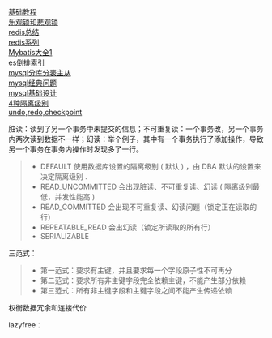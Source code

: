 [基础教程](http://www.w3school.com.cn/sql/index.asp)  
[乐观锁和悲观锁](https://blog.csdn.net/truelove12358/article/details/54963791)  
[redis总结](https://cloudpai.gitee.io/2018/04/18/2018-04-18-3/)    
[redis系列](https://blog.csdn.net/xlgen157387/article/category/5928487)  
[Mybatis大全1](https://hacpai.com/article/1517109910928)     
[es倒排索引](https://zhuanlan.zhihu.com/p/33671444)  
[mysql分库分表主从](http://database.51cto.com/art/201809/583857.htm)    
[mysql经典问题](https://www.jianshu.com/p/977a9e7d80b3)  
[mysql基础设计](https://juejin.im/post/5c488039f265da61553b23c5)  
[4种隔离级别](https://blog.csdn.net/qq_33290787/article/details/51924963)  
[undo,redo,checkpoint](https://www.letiantian.me/2014-06-18-db-undo-redo-checkpoint/)

脏读：读到了另一个事务中未提交的信息；不可重复读：一个事务改，另一个事务内两次读到数据不一样；幻读：举个例子，其中有一个事务执行了添加操作，导致另一个事务在事务内操作时发现多了一行。
>*  DEFAULT 使用数据库设置的隔离级别 ( 默认 ) ，由 DBA 默认的设置来决定隔离级别 . 
>*  READ_UNCOMMITTED 会出现脏读、不可重复读、幻读 ( 隔离级别最低，并发性能高 ) 
>*  READ_COMMITTED  会出现不可重复读、幻读问题（锁定正在读取的行） 
>*  REPEATABLE_READ 会出幻读（锁定所读取的所有行） 
>*  SERIALIZABLE 

三范式： 
>* 第一范式：要求有主键，并且要求每一个字段原子性不可再分
>* 第二范式：要求所有非主键字段完全依赖主键，不能产生部分依赖
>* 第三范式：所有非主键字段和主键字段之间不能产生传递依赖   

权衡数据冗余和连接代价     


lazyfree：    


